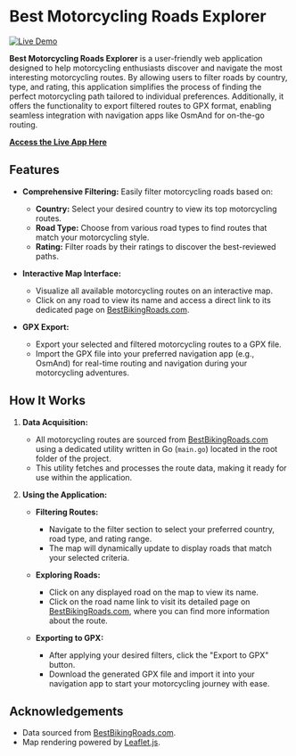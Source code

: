 # Best Motorcycling Roads Explorer

[![Live Demo](https://img.shields.io/badge/demo-live-brightgreen)](https://dimchansky.github.io/best-biking-roads-explorer/)

**Best Motorcycling Roads Explorer** is a user-friendly web application designed to help motorcycling enthusiasts discover and navigate the most interesting motorcycling routes. By allowing users to filter roads by country, type, and rating, this application simplifies the process of finding the perfect motorcycling path tailored to individual preferences. Additionally, it offers the functionality to export filtered routes to GPX format, enabling seamless integration with navigation apps like OsmAnd for on-the-go routing.

[**Access the Live App Here**](https://dimchansky.github.io/best-biking-roads-explorer/)

## Features

- **Comprehensive Filtering:** Easily filter motorcycling roads based on:
    - **Country:** Select your desired country to view its top motorcycling routes.
    - **Road Type:** Choose from various road types to find routes that match your motorcycling style.
    - **Rating:** Filter roads by their ratings to discover the best-reviewed paths.

- **Interactive Map Interface:**
    - Visualize all available motorcycling routes on an interactive map.
    - Click on any road to view its name and access a direct link to its dedicated page on [BestBikingRoads.com](https://www.bestbikingroads.com/).

- **GPX Export:**
    - Export your selected and filtered motorcycling routes to a GPX file.
    - Import the GPX file into your preferred navigation app (e.g., OsmAnd) for real-time routing and navigation during your motorcycling adventures.

## How It Works

1. **Data Acquisition:**
    - All motorcycling routes are sourced from [BestBikingRoads.com](https://www.bestbikingroads.com/) using a dedicated utility written in Go (`main.go`) located in the root folder of the project.
    - This utility fetches and processes the route data, making it ready for use within the application.

2. **Using the Application:**
    - **Filtering Routes:**
        - Navigate to the filter section to select your preferred country, road type, and rating range.
        - The map will dynamically update to display roads that match your selected criteria.

    - **Exploring Roads:**
        - Click on any displayed road on the map to view its name.
        - Click on the road name link to visit its detailed page on [BestBikingRoads.com](https://www.bestbikingroads.com/), where you can find more information about the route.

    - **Exporting to GPX:**
        - After applying your desired filters, click the "Export to GPX" button.
        - Download the generated GPX file and import it into your navigation app to start your motorcycling journey with ease.

## Acknowledgements
- Data sourced from [BestBikingRoads.com](https://www.bestbikingroads.com/).
- Map rendering powered by [Leaflet.js](https://leafletjs.com/).